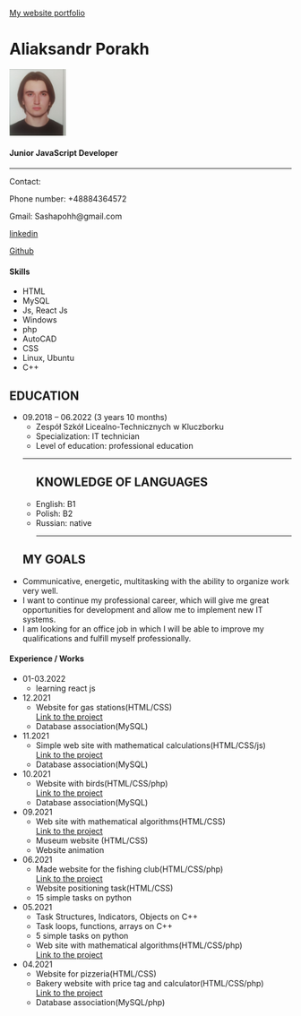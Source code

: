 [My website portfolio ](https://ybm3.github.io./)
<!DOCTYPE html>
<html lang="en">
  <head>
    <meta content="text/html; charset=UTF-8">
<body>
<div>
  <div>
    <h1>Aliaksandr Porakh</h1>
    <div>
      <img src="https://github.com/YBM3/YBM3.github.io/blob/main/123.jpg" alt="my photo" width=20% hight=20%></img>
    </div>
    <h4>Junior JavaScript Developer</h4>
    <hr>
    <p>Contact:</p>
    <p>Phone number: +48884364572</p>
    <p>Gmail: Sashapohh@gmail.com</p>
    <div>
      <p><a href="https://www.linkedin.com/in/aliaksandr-porakh-34ba96235/" target="_blank">linkedin</a></p>
      <p><a href="https://github.com/YBM3" target="_blank">Github</a></p>
    </div>
      <h4>Skills</h4>
      <ul>
        <li>HTML</li>
        <li>MySQL</li>
        <li>Js, React Js</li>
        <li>Windows</li>
        <li>php</li>
        <li>AutoCAD</li>
        <li>CSS</li>
        <li>Linux, Ubuntu</li>
        <li>C++</li>
  </div>
  <div>
    <div></div>
    <div>
      <h2>EDUCATION</h2>
       <ul>
        <li>09.2018 – 06.2022 (3 years 10 months)
          <ul>
          <li>Zespół Szkół Licealno-Technicznych w Kluczborku</li>
          <li>Specialization:  IT technician</li>
          <li>Level of education: professional education</li>
        </ul>
          </li>
          <hr>
        <ul>
        <h2>KNOWLEDGE OF LANGUAGES</h2>
        <li>English: B1</li>
          <li>Polish:  B2 </li> 
          <li>Russian:  native</li>
          <hr>
        </ul>
        <h2>MY GOALS</h2>
        <li>Communicative, energetic, multitasking with the ability to organize work very well.</li>
        <li>I want to continue my professional career, which will give me great opportunities for development and allow me to implement new IT systems.</li>
        <li>I am looking for an office job in which I will be able to improve my qualifications and fulfill myself professionally.</li>
      </ul>
    <div>
      <h4>Experience / Works</h4>
      <ul>
        <li>01-03.2022
          <ul>
            <li>learning react js</li>
          </ul>
        </li><li>12.2021
          <ul>
            <li>Website for gas stations(HTML/CSS)</li>
            <a href="https://github.com/YBM3/Experience-Works/tree/main/gas%20station">Link to the project</a> 
            <li>Database association(MySQL)</li>
          </ul>
        </li><li>11.2021
          <ul>
            <li>Simple web site with mathematical calculations(HTML/CSS/js)</li>
            <a href="https://github.com/YBM3/Experience-Works/tree/main/Simple%20web%20site%20with%20mathematical%20calculations">Link to the project</a>
            <li>Database association(MySQL)</li>
          </ul>
        </li><li>10.2021
          <ul>
            <li>Website with birds(HTML/CSS/php)</li>
            <a href="https://github.com/YBM3/Experience-Works/tree/main/Website%20with%20birds">Link to the project</a>
            <li>Database association(MySQL)</li>
          </ul>
          </li><li>09.2021
            <ul>
              <li>Web site with mathematical algorithms(HTML/CSS)</li>
              <a href="https://github.com/YBM3/Experience-Works/tree/main/simple%20task%20js">Link to the project</a>
              <li>Museum website (HTML/CSS)</li>
              <li>Website animation</li>
            </ul>
        </li><li>06.2021
          <ul>
            <li>Made website for the fishing club(HTML/CSS/php)</li>
            <a href="https://github.com/YBM3/Experience-Works/tree/main/Made%20website%20for%20the%20fishing%20club">Link to the project</a>
            <li>Website positioning task(HTML/CSS)</li>
            <li>15 simple tasks on python</li>
          </ul>
        </li>
        <li>05.2021 
          <ul>
            <li>Task Structures, Indicators, Objects on C++</li>
            <li>Task loops, functions, arrays on C++</li>
            <li>5 simple tasks on python</li>
            <li>Web site with mathematical algorithms(HTML/CSS/php)</li>
            <a href="https://github.com/YBM3/Experience-Works/tree/main/simple%20task%20js">Link to the project</a>
          </ul>
        </li>
        <li>04.2021
          <ul>
             <li>Website for pizzeria(HTML/CSS)</li>
            <li>Bakery website with price tag and calculator(HTML/CSS/php)</li>
            <a href="https://github.com/YBM3/Experience-Works/tree/main/bakery">Link to the project</a>
            <li>Database association(MySQL/php)</li>
          </ul>
        </li>
      </ul>
    </div>
    </div>
  </div>
</div>
</body>
</html>
